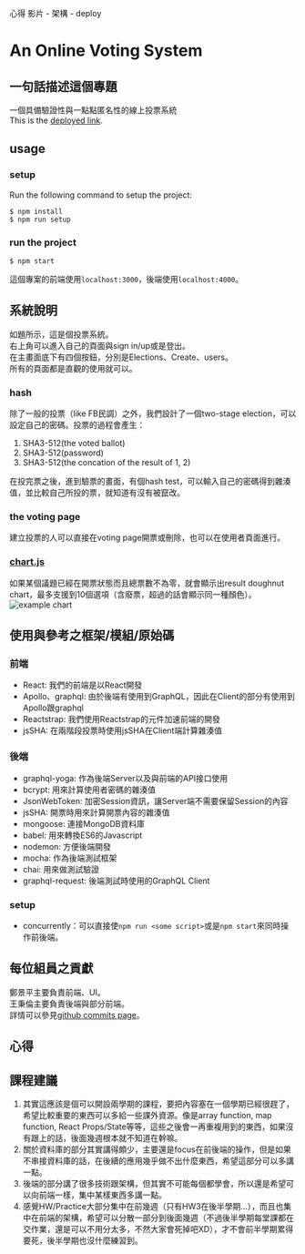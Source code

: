 心得
影片 - 架構 - deploy



# An Online Voting System

## 一句話描述這個專題
一個具備驗證性與一點點匿名性的線上投票系統  
This is the [deployed link](https://e-voting-web-final.herokuapp.com).

## usage
### setup
Run the following command to setup the project:  

```
$ npm install   
$ npm run setup  
```  

### run the project

```
$ npm start
```

這個專案的前端使用`localhost:3000`，後端使用`localhost:4000`。

## 系統說明
如題所示，這是個投票系統。  
右上角可以進入自己的頁面與sign in/up或是登出。  
在主畫面底下有四個按鈕，分別是Elections、Create、users。  
所有的頁面都是直觀的使用就可以。

### hash
除了一般的投票（like FB民調）之外，我們設計了一個two-stage election，可以設定自己的密碼。投票的過程會產生：  

1. SHA3-512(the voted ballot)  
2. SHA3-512(password)  
3. SHA3-512(the concation of the result of 1, 2)  

在投完票之後，進到驗票的畫面，有個hash test，可以輸入自己的密碼得到雜湊值，並比較自己所投的票，就知道有沒有被竄改。  

### the voting page
建立投票的人可以直接在voting page開票或刪除，也可以在使用者頁面進行。  

### [chart.js](https://github.com/jerairrest/react-chartjs-2)
如果某個議題已經在開票狀態而且總票數不為零，就會顯示出result doughnut chart，最多支援到10個選項（含廢票，超過的話會顯示同一種顏色）。  
![example chart](https://imgur.com/0NcjcjP.png)

## 使用與參考之框架/模組/原始碼

### 前端
- React: 我們的前端是以React開發
- Apollo、graphql: 由於後端有使用到GraphQL，因此在Client的部分有使用到Apollo跟graphql
- Reactstrap: 我們使用Reactstrap的元件加速前端的開發
- jsSHA: 在兩階段投票時使用jsSHA在Client端計算雜湊值

### 後端
- graphql-yoga: 作為後端Server以及與前端的API接口使用
- bcrypt: 用來計算使用者密碼的雜湊值
- JsonWebToken: 加密Session資訊，讓Server端不需要保留Session的內容
- jsSHA: 開票時用來計算開票內容的雜湊值
- mongoose: 連接MongoDB資料庫
- babel: 用來轉換ES6的Javascript
- nodemon: 方便後端開發
- mocha: 作為後端測試框架
- chai: 用來做測試驗證
- graphql-request: 後端測試時使用的GraphQL Client

### setup
- concurrently：可以直接使`npm run <some script>`或是`npm start`來同時操作前後端。

## 每位組員之貢獻
鄭景平主要負責前端、UI。  
王秉倫主要負責後端與部分前端。  
詳情可以參見[github commits page](https://github.com/JP-Cheng/voteNTUSC/commits/master)。

## 心得

## 課程建議
1. 其實這應該是個可以開設兩學期的課程，要把內容塞在一個學期已經很趕了，希望比較重要的東西可以多給一些課外資源。像是array function, map function, React Props/State等等，這些之後會一再重複用到的東西，如果沒有跟上的話，後面幾週根本就不知道在幹嘛。  
2. 關於資料庫的部分其實講得頗少，主要還是focus在前後端的操作，但是如果不串接資料庫的話，在後續的應用幾乎做不出什麼東西，希望這部分可以多講一點。  
3. 後端的部分講了很多技術跟架構，但其實不可能每個都學會，所以還是希望可以向前端一樣，集中某樣東西多講一點。  
4. 感覺HW/Practice大部分集中在前幾週（只有HW3在後半學期...），而且也集中在前端的架構，希望可以分散一部分到後面幾週（不過後半學期每堂課都在交作業，還是可以不用分太多，不然大家會死掉吧XD），才不會前半學期累得要死，後半學期也沒什麼練習到。  

